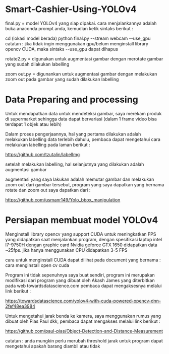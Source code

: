 # Smart-Cashier-Using-YOLOv4
final.py = model YOLOv4 yang siap dipakai.
cara menjalankannya adalah buka anaconda prompt anda, kemudian ketik sintaks berikut :

cd (lokasi model berada)
python final.py --stream webcam --use_gpu
catatan : jika tidak ingin menggunakan gpu/belum menginstall library opencv CUDA, maka sintaks --use_gpu dapat dihapus

rotate2.py = digunakan untuk augmentasi gambar dengan merotate gambar yang sudah dilakukan labelling

zoom out.py = digunankan untuk augmentasi gambar dengan melakukan zoom out pada gambar  yang sudah dilakukan labelling

# Data Preparing and processing
Untuk mendapatkan data untuk mendeteksi gambar, saya merekam produk di supermarket sehingga data dapat bervariasi (dalam 1 frame video bisa terdapat 1 objek atau lebih)

Dalam proses pengerjaannya, hal yang pertama dilakukan adalah melakukan labelling data terlebih dahulu, pembaca dapat mengetahui cara melakukan labelling pada laman berikut :

https://github.com/tzutalin/labelImg

setelah melakukan labelling, hal selanjutnya yang dilakukan adalah augmentasi gambar

augmentasi yang saya lakukan adalah memutar gambar dan melakukan zoom out dari gambar tersebut, program yang saya dapatkan yang bernama rotate dan zoom out saya dapatkan dari :

https://github.com/usmanr149/Yolo_bbox_manipulation

# Persiapan membuat model YOLOv4
Menginstall library opencv yang support CUDA untuk meningkatkan FPS yang didapatkan saat menjalankan program, dengan spesifikasi laptop intel I7-9750H dengan graphic card Nvidia geforce GTX 1650 didapatkan data ~25fps. jika hanya menggunakan CPU didapatkan 3-5 FPS

cara untuk menginstall CUDA dapat dilihat pada document yang bernama : cara menginstall open cv cuda

Program ini tidak sepenuhnya saya buat sendiri, program ini merupakan modifikasi dari program yang dibuat oleh Akash James yang diterbitkan pada web towardsdatascience.com
pembaca dapat mengaksesnya melalui link berikut :

https://towardsdatascience.com/yolov4-with-cuda-powered-opencv-dnn-2fef48ea3984

Untuk mengetahui jarak benda ke kamera, saya menggunakan rumus yang dibuat oleh Pias Paul dkk, pembaca dapat mengakses melalui link berikut :

https://github.com/paul-pias/Object-Detection-and-Distance-Measurement

catatan : anda mungkin perlu merubah threshold jarak untuk program dapat mengetahui apakah barang diambil atau tidak

